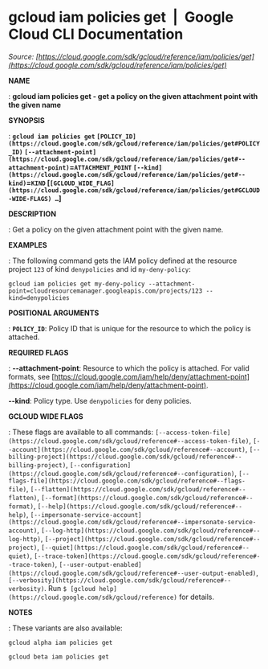 # gcloud iam policies get  |  Google Cloud CLI Documentation

*Source: [https://cloud.google.com/sdk/gcloud/reference/iam/policies/get](https://cloud.google.com/sdk/gcloud/reference/iam/policies/get)*

**NAME**

: **gcloud iam policies get - get a policy on the given attachment point with the given name**

**SYNOPSIS**

: **`gcloud iam policies get` `[POLICY_ID](https://cloud.google.com/sdk/gcloud/reference/iam/policies/get#POLICY_ID)` `[--attachment-point](https://cloud.google.com/sdk/gcloud/reference/iam/policies/get#--attachment-point)`=`ATTACHMENT_POINT` `[--kind](https://cloud.google.com/sdk/gcloud/reference/iam/policies/get#--kind)`=`KIND` [`[GCLOUD_WIDE_FLAG](https://cloud.google.com/sdk/gcloud/reference/iam/policies/get#GCLOUD-WIDE-FLAGS) …`]**

**DESCRIPTION**

: Get a policy on the given attachment point with the given name.

**EXAMPLES**

: The following command gets the IAM policy defined at the resource project
``123`` of kind
``denypolicies`` and id
``my-deny-policy``:

```
gcloud iam policies get my-deny-policy --attachment-point=cloudresourcemanager.googleapis.com/projects/123 --kind=denypolicies
```

**POSITIONAL ARGUMENTS**

: **`POLICY_ID`**:
Policy ID that is unique for the resource to which the policy is attached.

**REQUIRED FLAGS**

: **--attachment-point**:
Resource to which the policy is attached. For valid formats, see [https://cloud.google.com/iam/help/deny/attachment-point](https://cloud.google.com/iam/help/deny/attachment-point).

**--kind**:
Policy type. Use `denypolicies` for deny policies.

**GCLOUD WIDE FLAGS**

: These flags are available to all commands: `[--access-token-file](https://cloud.google.com/sdk/gcloud/reference#--access-token-file)`,
`[--account](https://cloud.google.com/sdk/gcloud/reference#--account)`, `[--billing-project](https://cloud.google.com/sdk/gcloud/reference#--billing-project)`,
`[--configuration](https://cloud.google.com/sdk/gcloud/reference#--configuration)`,
`[--flags-file](https://cloud.google.com/sdk/gcloud/reference#--flags-file)`,
`[--flatten](https://cloud.google.com/sdk/gcloud/reference#--flatten)`, `[--format](https://cloud.google.com/sdk/gcloud/reference#--format)`, `[--help](https://cloud.google.com/sdk/gcloud/reference#--help)`, `[--impersonate-service-account](https://cloud.google.com/sdk/gcloud/reference#--impersonate-service-account)`,
`[--log-http](https://cloud.google.com/sdk/gcloud/reference#--log-http)`,
`[--project](https://cloud.google.com/sdk/gcloud/reference#--project)`, `[--quiet](https://cloud.google.com/sdk/gcloud/reference#--quiet)`, `[--trace-token](https://cloud.google.com/sdk/gcloud/reference#--trace-token)`, `[--user-output-enabled](https://cloud.google.com/sdk/gcloud/reference#--user-output-enabled)`,
`[--verbosity](https://cloud.google.com/sdk/gcloud/reference#--verbosity)`.
Run `$ [gcloud help](https://cloud.google.com/sdk/gcloud/reference)` for details.

**NOTES**

: These variants are also available:

```
gcloud alpha iam policies get
```

```
gcloud beta iam policies get
```